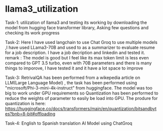 # llama3_utilization

Task-1:
utilization of llama3 and testing its working by downloading the model from hugging face transformer library,
Asking few questions and checking its work progress

Task-2:
Here I have used langchain to use Chat Groq to use multiple models ,I have used LLama3-70B and used to as a summarizer to evaluate resume for a job description.
I have a job decription and linkedin and tested it.
remark : The model is good but I feel like its max token limit is less even compared to GPT 3.5 turbo, even with 70B parameters and there is many things to imporove,
I have tested it and it have a lot space to improve

Task-3:
RetrivalQA has been performed from a wikepedia article on LLM(Large Language Model) , the task has been performed using "microsoft/Phi-3-mini-4k-instruct" from huggingface.
The model was too big to work under GPU requirements so Quantization has been performed to reduce the weights of parameter to easily be load into GPU.
The produre for quantization is here: https://huggingface.co/docs/transformers/main/en/quantization/bitsandbytes?bnb=8-bit#offloading

Task-4:
English to Spanish translation AI Model using ChatGroq
